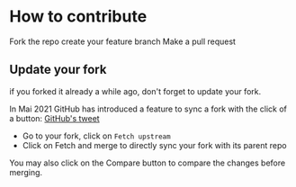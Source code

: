 # How to contribute
Fork the repo
create your feature branch
Make a pull request

## Update your fork
if you forked it already a while ago, don't forget to update your fork.

In Mai 2021 GitHub has introduced a feature to sync a fork with the click of a button: [GitHub's tweet](https://twitter.com/github/status/1390382527588798477)

- Go to your fork, click on `Fetch upstream`
- Click on Fetch and merge to directly sync your fork with its parent repo

You may also click on the Compare button to compare the changes before merging.
